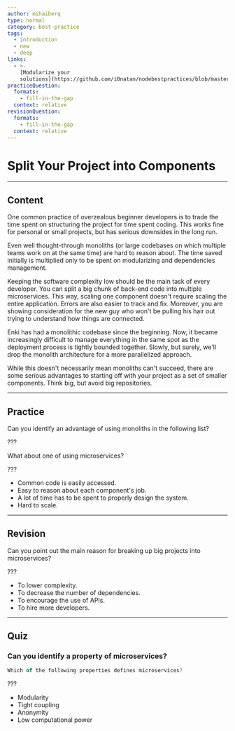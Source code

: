 ```yaml
---
author: mihaiberq
type: normal
category: best-practice
tags:
  - introduction
  - new
  - deep
links:
  - >-
    [Modularize your
    solutions](https://github.com/i0natan/nodebestpractices/blob/master/sections/projectstructre/breakintcomponents.md){website}
practiceQuestion:
  formats:
    - fill-in-the-gap
  context: relative
revisionQuestion:
  formats:
    - fill-in-the-gap
  context: relative
---
```


# Split Your Project into Components


---

## Content

One common practice of overzealous beginner developers is to trade the time spent on structuring the project for time spent coding. This works fine for personal or small projects, but has serious downsides in the long run.

Even well thought-through monoliths (or large codebases on which multiple teams work on at the same time) are hard to reason about. The time saved initially is multiplied only to be spent on modularizing and dependencies management.

Keeping the software complexity low should be the main task of every developer. You can split a big chunk of back-end code into multiple microservices. This way, scaling one component doesn't require scaling the entire application. Errors are also easier to track and fix. Moreover, you are showing consideration for the new guy who won't be pulling his hair out trying to understand how things are connected.

Enki has had a monolithic codebase since the beginning. Now, it became increasingly difficult to manage everything in the same spot as the deployment process is tightly bounded together. Slowly, but surely, we'll drop the monolith architecture for a more parallelized approach.

While this doesn't necessarily mean monoliths can't succeed, there are some serious advantages to starting off with your project as a set of smaller components. Think big, but avoid big repositories.


---

## Practice

Can you identify an advantage of using monoliths in the following list?

???

What about one of using microservices?

???

- Common code is easily accessed.
- Easy to reason about each component's job.
- A lot of time has to be spent to properly design the system.
- Hard to scale.


---

## Revision

Can you point out the main reason for breaking up big projects into microservices?

???

- To lower complexity.
- To decrease the number of dependencies.
- To encourage the use of APIs.
- To hire more developers.


---

## Quiz

### Can you identify a property of microservices?


```javascript
Which of the following properties defines microservices?
```

 ???

- Modularity
- Tight coupling
- Anonymity
- Low computational power
